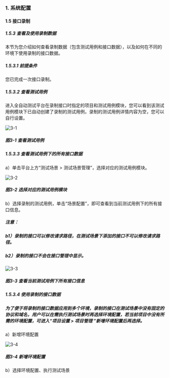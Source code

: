 ### 1. 系统配置

#### 1.5 接口录制

##### 1.5.3 查看及使用录制数据

本节为您介绍如何查看录制数据（包含测试用例和接口数据），以及如何在不同的环境下使用录制的接口数据。

##### 1.5.3.1 前提条件

您已完成一次接口录制。

##### 1.5.3.2 查看测试用例

进入全自动测试平台在录制接口时指定的项目和测试用例模块，您可以看到该测试用例模块下已自动创建了录制的测试用例，录制的测试用例详情内容为空，您可以自行设置。

![3-1](https://www.feisuanyz.com/fstest/xtpz/google/google_17.png)

##### 图3-1 查看测试用例

##### 1.5.3.3 查看测试用例下的所有接口数据

a）单击平台上方“测试场景 > 测试场景管理”，选择对应的测试用例模块。

![3-2](https://www.feisuanyz.com/fstest/xtpz/google/google_18.png)

##### 图3-2 选择对应的测试用例模块

b）选择录制的测试用例，单击“场景配置”，即可查看到当前测试用例下的所有接口信息。

##### 注意：

##### b1）录制的接口可以修改请求路径，在测试场景下添加的接口不可以修改请求路径。

##### b2）录制的接口不会在接口管理中显示。

![3-3](https://www.feisuanyz.com/fstest/xtpz/google/record_1.png)

##### 图3-3 查看当前测试用例下所有接口信息

##### 1.5.3.4 使用录制的接口数据

##### 为了便于将录制的接口数据应用到多个环境，录制的接口在测试场景中没有固定的协议和域名，用户可以在需执行测试场景时再选择环境配置，若当前项目中没有所需的环境配置，可进入“项目设置 > 项目管理 ”新增环境配置后再选择。

a）新增环境配置

![3-4](https://www.feisuanyz.com/fstest/xtpz/google/record_2.png)

##### 图3-4 新增环境配置

b）选择环境配置、执行测试场景
